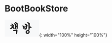 # BootBookStore


![ex_screenshot](./src/main/resources/static/images/책방.png){: width="100%" height="100%"}
